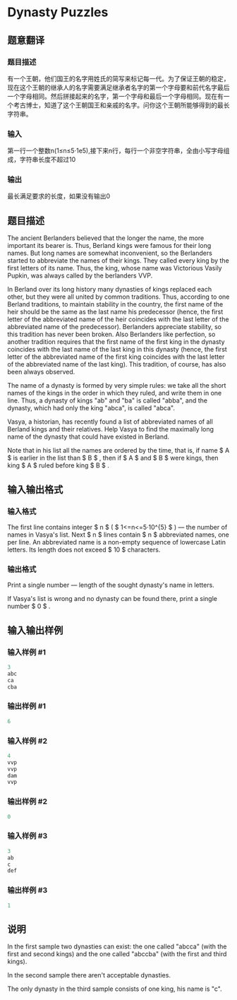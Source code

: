 # Dynasty Puzzles

## 题意翻译

### 题目描述

有一个王朝，他们国王的名字用姓氏的简写来标记每一代。为了保证王朝的稳定，现在这个王朝的继承人的名字需要满足继承者名字的第一个字母要和前代名字最后一个字母相同。然后拼接起来的名字，第一个字母和最后一个字母相同。现在有一个考古博士，知道了这个王朝国王和亲戚的名字。问你这个王朝所能够得到的最长字符串。

### 输入

第一行一个整数n(1≤n≤5·1e5),接下来n行，每行一个非空字符串，全由小写字母组成，字符串长度不超过10

### 输出

最长满足要求的长度，如果没有输出0

## 题目描述

The ancient Berlanders believed that the longer the name, the more important its bearer is. Thus, Berland kings were famous for their long names. But long names are somewhat inconvenient, so the Berlanders started to abbreviate the names of their kings. They called every king by the first letters of its name. Thus, the king, whose name was Victorious Vasily Pupkin, was always called by the berlanders VVP.

In Berland over its long history many dynasties of kings replaced each other, but they were all united by common traditions. Thus, according to one Berland traditions, to maintain stability in the country, the first name of the heir should be the same as the last name his predecessor (hence, the first letter of the abbreviated name of the heir coincides with the last letter of the abbreviated name of the predecessor). Berlanders appreciate stability, so this tradition has never been broken. Also Berlanders like perfection, so another tradition requires that the first name of the first king in the dynasty coincides with the last name of the last king in this dynasty (hence, the first letter of the abbreviated name of the first king coincides with the last letter of the abbreviated name of the last king). This tradition, of course, has also been always observed.

The name of a dynasty is formed by very simple rules: we take all the short names of the kings in the order in which they ruled, and write them in one line. Thus, a dynasty of kings "ab" and "ba" is called "abba", and the dynasty, which had only the king "abca", is called "abca".

Vasya, a historian, has recently found a list of abbreviated names of all Berland kings and their relatives. Help Vasya to find the maximally long name of the dynasty that could have existed in Berland.

Note that in his list all the names are ordered by the time, that is, if name $ A $ is earlier in the list than $ B $ , then if $ A $ and $ B $ were kings, then king $ A $ ruled before king $ B $ .

## 输入输出格式

### 输入格式

The first line contains integer $ n $ ( $ 1<=n<=5·10^{5} $ ) — the number of names in Vasya's list. Next $ n $ lines contain $ n $ abbreviated names, one per line. An abbreviated name is a non-empty sequence of lowercase Latin letters. Its length does not exceed $ 10 $ characters.

### 输出格式

Print a single number — length of the sought dynasty's name in letters.

If Vasya's list is wrong and no dynasty can be found there, print a single number $ 0 $ .

## 输入输出样例

### 输入样例 #1

```cpp
3
abc
ca
cba

```
### 输出样例 #1

```cpp
6

```
### 输入样例 #2

```cpp
4
vvp
vvp
dam
vvp

```
### 输出样例 #2

```cpp
0

```
### 输入样例 #3

```cpp
3
ab
c
def

```
### 输出样例 #3

```cpp
1

```
## 说明

In the first sample two dynasties can exist: the one called "abcca" (with the first and second kings) and the one called "abccba" (with the first and third kings).

In the second sample there aren't acceptable dynasties.

The only dynasty in the third sample consists of one king, his name is "c".

